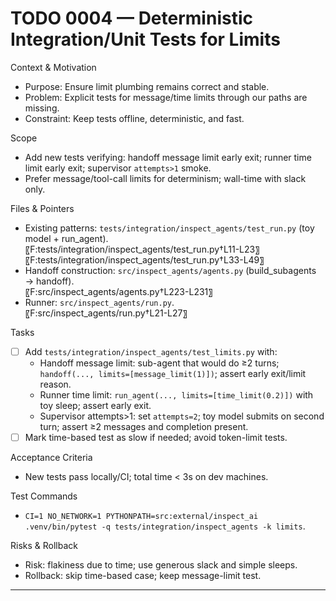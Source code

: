 # TODO 0004 — Deterministic Integration/Unit Tests for Limits

Context & Motivation
- Purpose: Ensure limit plumbing remains correct and stable.
- Problem: Explicit tests for message/time limits through our paths are missing.
- Constraint: Keep tests offline, deterministic, and fast.

Scope
- Add new tests verifying: handoff message limit early exit; runner time limit early exit; supervisor `attempts>1` smoke.
- Prefer message/tool-call limits for determinism; wall-time with slack only.

Files & Pointers
- Existing patterns: `tests/integration/inspect_agents/test_run.py` (toy model + run_agent).  
  〖F:tests/integration/inspect_agents/test_run.py†L11-L23〗 〖F:tests/integration/inspect_agents/test_run.py†L33-L49〗
- Handoff construction: `src/inspect_agents/agents.py` (build_subagents → handoff).  
  〖F:src/inspect_agents/agents.py†L223-L231〗
- Runner: `src/inspect_agents/run.py`.  
  〖F:src/inspect_agents/run.py†L21-L27〗

Tasks
- [ ] Add `tests/integration/inspect_agents/test_limits.py` with:
  - Handoff message limit: sub-agent that would do ≥2 turns; `handoff(..., limits=[message_limit(1)])`; assert early exit/limit reason.
  - Runner time limit: `run_agent(..., limits=[time_limit(0.2)])` with toy sleep; assert early exit.
  - Supervisor attempts>1: set `attempts=2`; toy model submits on second turn; assert ≥2 messages and completion present.
- [ ] Mark time-based test as slow if needed; avoid token-limit tests.

Acceptance Criteria
- New tests pass locally/CI; total time < 3s on dev machines.

Test Commands
- `CI=1 NO_NETWORK=1 PYTHONPATH=src:external/inspect_ai .venv/bin/pytest -q tests/integration/inspect_agents -k limits`.

Risks & Rollback
- Risk: flakiness due to time; use generous slack and simple sleeps.
- Rollback: skip time-based case; keep message-limit test.

---

